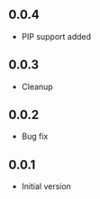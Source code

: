 ## 0.0.4

-   PIP support added

## 0.0.3

-   Cleanup

## 0.0.2

-   Bug fix

## 0.0.1

-   Initial version
